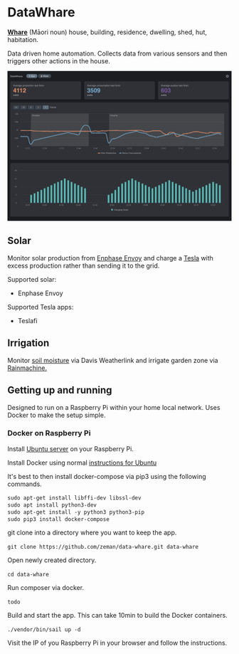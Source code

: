 # DataWhare

[**Whare**](https://maoridictionary.co.nz/search?idiom=&phrase=&proverb=&loan=&histLoanWords=&keywords=whare) (Māori noun) house, building, residence, dwelling, shed, hut, habitation.

Data driven home automation. Collects data from various sensors and then triggers other actions in the house.

![Tesla charging from surplus solar](https://github.com/zeman/data-whare/blob/main/public/img/tesla-charging-from-solar.png?raw=true "Tesla charging from surplus solar")

## Solar

Monitor solar production from [Enphase Envoy](https://www4.enphase.com/en-in/products/envoy) and charge a [Tesla](https://www.tesla.com) with excess production rather than sending it to the grid.

Supported solar:
- Enphase Envoy

Supported Tesla apps:
- Teslafi

## Irrigation

Monitor [soil moisture](https://www.davisinstruments.com/products/soil-moisture-sensor-vantage-pro-and-vantage-pro2) via Davis Weatherlink and irrigate garden zone via [Rainmachine.](https://www.rainmachine.com)

## Getting up and running

Designed to run on a Raspberry Pi within your home local network. Uses Docker to make the setup simple.

### Docker on Raspberry Pi

Install [Ubuntu server](https://ubuntu.com/tutorials/how-to-install-ubuntu-on-your-raspberry-pi#1-overview
) on your Raspberry Pi.

Install Docker using normal [instructions for Ubuntu](https://docs.docker.com/engine/install/ubuntu/)

It's best to then install docker-compose via pip3 using the following commands.

```
sudo apt-get install libffi-dev libssl-dev
sudo apt install python3-dev
sudo apt-get install -y python3 python3-pip
sudo pip3 install docker-compose
```

git clone into a directory where you want to keep the app.

`git clone https://github.com/zeman/data-whare.git data-whare`

Open newly created directory.

`cd data-whare`

Run composer via docker.

`todo`

Build and start the app. This can take 10min to build the Docker containers.

`./vendor/bin/sail up -d`

Visit the IP of you Raspberry Pi in your browser and follow the instructions.
